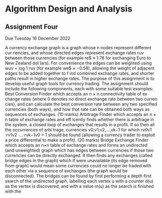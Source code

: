 # Algorithm Design and Analysis 

## Assignment Four 

Due Tuesday 16 December 2022 

A currency exchange graph is a graph whose n nodes represent different cur riencies, and whose directed edges represent exchange rates ruv between those currencies (for example re$ ≈ 1.78 for exchanging Euro to New Zealand dol lars). For convenience the edges can be weighted using wuv = log 1 ruv  (for example we$ ≈ −0.58), allowing the weight of adjacent edges to be added together to f ind combined exchange rates, and shorter paths result in higher exchange rates. The purpose of this assignment is to develop useful graph tools for currency trading. The assignment should include the following components, each with some suitable test examples: Best Conversion Finder which accepts an n × n connectivity table of ex change rates (where 0 denotes no direct exchange rate between two curren cies), and can calculate the best conversion rate between any two specified currencies (both ways), and how that rate can be obtained both ways as sequences of exchanges. (10 marks) Arbitrage Finder which accepts an n × n table of exchange rates and eff icently finds whether there is arbitrage in the system, a closed loop of exchanges that results in a profit. If so then all the occurrences of arbi trage, currencies v0,v1,v2,...,vk−1 for which rv0v1  ·rv1v2  ·...·rvk−1v0  > 1 should be found (allowing a currency trader to exploit a price differential to make a profit). (20 marks) Bridge Exchange Finder which accepts an n×n table of exchange rates and forms an undirected (and unweighted) graph which has edges between currencies if those two currencies can be directly exchanged. It then finds any exchanges (called bridge edges in the graph) which if were unavailable (its edge removed from graph) would mean some currencies could no longer be traded with each other via a sequence of exchanges (the graph would be disconnected). The bridges can be found by first performing a depth first search of the undirected graph, labelling each vertex u with a counter d(u) as the vertex is discovered, and with a value m(u) as the search is finished with the